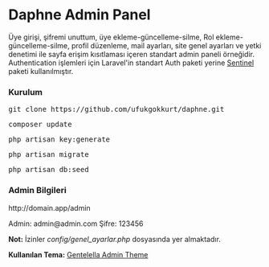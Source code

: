 
# Daphne Admin Panel
<p>Üye girişi, şifremi unuttum, üye ekleme-güncelleme-silme, Rol ekleme-güncelleme-silme, profil düzenleme, mail ayarları, site genel ayarları ve yetki denetimi ile sayfa erişim kısıtlaması içeren standart admin paneli örneğidir. Authentication işlemleri için  Laravel'in standart Auth paketi yerine  <a href="https://github.com/cartalyst/sentinel">Sentinel</a> paketi kullanılmıştır.</p>

### Kurulum
<pre>git clone https://github.com/ufukgokkurt/daphne.git</pre>
<pre>composer update</pre>
<pre>php artisan key:generate</pre>
<pre>php artisan migrate</pre>
<pre>php artisan db:seed</pre>
### Admin Bilgileri
<p>http://domain.app/admin</p>
<p>Admin: admin@admin.com  Şifre: 123456 </p>
<p><b>Not:</b> İzinler <i>config/genel_ayarlar.php</i> dosyasında yer almaktadır.</p>
<p><b>Kullanılan Tema:</b> <a href="https://github.com/puikinsh/gentelella">Gentelella Admin Theme</a></p>

